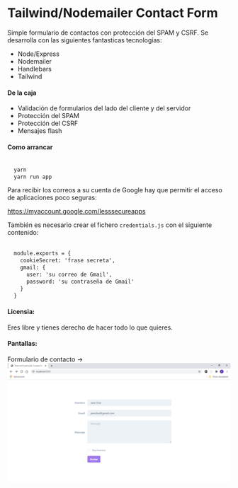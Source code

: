 # Tailwind/Nodemailer Contact Form

Simple formulario de contactos con protección del SPAM y CSRF. Se desarrolla con las siguientes fantasticas tecnologías:

* Node/Express
* Nodemailer
* Handlebars
* Tailwind

#### De la caja

* Validación de formularios del lado del cliente y del servidor
* Protección del SPAM
* Protección del CSRF
* Mensajes flash

#### Como arrancar

<pre><code>
  yarn
  yarn run app
</code></pre>

Para recibir los correos a su cuenta de Google hay que permitir el acceso de aplicaciones poco seguras:

<a href="https://myaccount.google.com/lesssecureapps" target="_blank">
  https://myaccount.google.com/lesssecureapps
</a>

También es necesario crear el fichero <code>credentials.js</code> con el siguiente contenido:

<pre><code>
  module.exports = {
    cookieSecret: 'frase secreta',
    gmail: {
      user: 'su correo de Gmail',
      password: 'su contraseña de Gmail'
    }
  }
</code></pre>

#### Licensia:

Eres libre y tienes derecho de hacer todo lo que quieres.

#### Pantallas:

Formulario de contacto ->
![Formulario de contacto](screenshots/contact.png "Formulario de contacto")